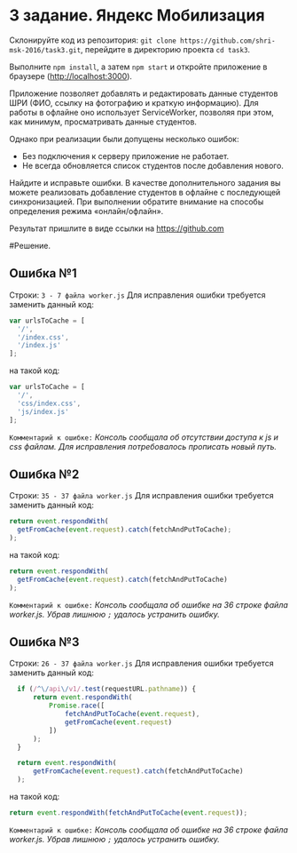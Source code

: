 # 3 задание. Яндекс Мобилизация

Склонируйте код из репозитория: `git clone https://github.com/shri-msk-2016/task3.git`, перейдите в директорию проекта `cd task3`.

Выполните `npm install`, а затем `npm start` и откройте приложение в браузере (<http://localhost:3000>).

Приложение позволяет добавлять и редактировать данные студентов ШРИ (ФИО, ссылку на фотографию и краткую информацию). Для работы в офлайне оно использует ServiceWorker, позволяя при этом, как минимум, просматривать данные студентов.

Однако при реализации были допущены несколько ошибок:

* Без подключения к серверу приложение не работает.
* Не всегда обновляется список студентов после добавления нового.

Найдите и исправьте ошибки. В качестве дополнительного задания вы можете реализовать добавление студентов в офлайне с последующей синхронизацией. При выполнении обратите внимание на способы определения режима «онлайн/офлайн».

Результат пришлите в виде ссылки на https://github.com

#Решение.

## Ошибка №1
Строки: `3 - 7 файла worker.js`
Для исправления ошибки требуется заменить данный код:
```javascript
var urlsToCache = [
  '/',
  '/index.css',
  '/index.js'
];
```
на такой код:
```javascript
var urlsToCache = [
  '/',
  'css/index.css',
  'js/index.js'
];
```
`Комментарий к ошибке:`
_Консоль сообщала об отсутствии доступа к js и css файлам. Для исправления потребовалось прописать новый путь._

## Ошибка №2
Строки: `35 - 37 файла worker.js`
Для исправления ошибки требуется заменить данный код:
```javascript
return event.respondWith(
  getFromCache(event.request).catch(fetchAndPutToCache);
);
```
на такой код:
```javascript
return event.respondWith(
  getFromCache(event.request).catch(fetchAndPutToCache)
);
```
`Комментарий к ошибке:`
_Консоль сообщала об ошибке на 36 строке файла worker.js. Убрав лишнюю `;` удалось устранить ошибку._

## Ошибка №3
Строки: `26 - 37 файла worker.js`
Для исправления ошибки требуется заменить данный код:
```javascript
  if (/^\/api\/v1/.test(requestURL.pathname)) {
      return event.respondWith(
          Promise.race([
              fetchAndPutToCache(event.request),
              getFromCache(event.request)
          ])
      );
  }

  return event.respondWith(
      getFromCache(event.request).catch(fetchAndPutToCache)
  );
```
на такой код:
```javascript
return event.respondWith(fetchAndPutToCache(event.request));
```
`Комментарий к ошибке:`
_Консоль сообщала об ошибке на 36 строке файла worker.js. Убрав лишнюю `;` удалось устранить ошибку._

